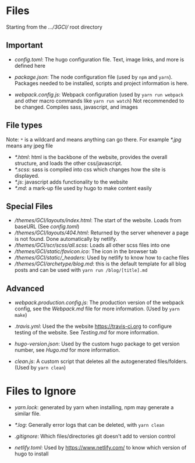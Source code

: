 # Files
Starting from the *.../3GCI/* root directory

## Important

- *config.toml*: The hugo configuration file. Text, image links, and more is defined here

- *package.json*: The node configuration file (used by `npm` and `yarn`). Packages needed to be installed, scripts and project information is here.

- *webpack.config.js*: Webpack configuration (used by `yarn run webpack` and other macro commands like `yarn run watch`) Not recommended to be changed. Compiles sass, javascript, and images

## File types
Note: `*` is a wildcard and means anything can go there. For example *\*.jpg* means any jpeg file

- *\*.html*: html is the backbone of the website, provides the overall structure, and loads the other css/javascript.
- *\*.scss*: sass is compiled into css which changes how the site is displayed.
- *\*.js*: javascript adds functionality to the website
- *\*.md*: a mark-up file used by hugo to make content easily

## Special Files

- */themes/GCI/layouts/index.html*: The start of the website. Loads from baseURL (See *config.toml*)
- */themes/GCI/layouts/404.html*: Returned by the server whenever a page is not found. Done automatically by netlify.
- */themes/GCI/scr/scss/all.scss*: Loads all other scss files into one
- */themes/GCI/static/favicon.ico*: The icon in the browser tab
- */themes/GCI/static/_headers*: Used by netlify to know how to cache files 
- */themes/GCI/archetype/blog.md*: this is the default template for all blog posts and can be used with ```yarn run /blog/[title].md``` 

## Advanced

- *webpack.production.config.js*: The production version of the webpack config, see the *Webpack.md* file for more information. (Used by `yarn make`)

- *.travis.yml*: Used the the website https://travis-ci.org to configure testing of the website. See *Testing.md* for more information.

- *hugo-version.json*: Used by the custom hugo package to get version number, see *Hugo.md* for more information.

- *clean.js*: A custom script that deletes all the autogenerated files/folders. (Used by `yarn clean`)



# Files to Ignore

- *yarn.lock*: generated by yarn when installing, npm may generate a similar file.

- *\*.log*: Generally error logs that can be deleted, with `yarn clean`

- *.gitignore*: Which files/directories git doesn't add to version control

- *netlify.toml*: Used by https://www.netlify.com/ to know which version of hugo to install
